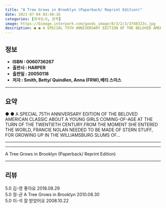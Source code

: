 ```yaml
---
title: "A Tree Grows in Brooklyn (Paperback/ Reprint Edition)"
date: 2021-07-04 03:40:16
categories: [외국도서, 문학]
image: https://bimage.interpark.com/goods_image/8/3/2/3/3748323s.jpg
description: ● ● A SPECIAL 75TH ANNIVERSARY EDITION OF THE BELOVED AMERICAN CLASSIC ABOUT A YOUNG GIRLS COMING-OF-AGE AT THE TURN OF THE TWENTIETH CENTURY.FROM THE MOMENT
---
```


## **정보**

- **ISBN : 0060736267**
- **출판사 : HARPER**
- **출판일 : 20050118**
- **저자 : Smith, Betty/ Quindlen, Anna (FRW),베티 스미스**

------



## **요약**

●  ●  A SPECIAL 75TH ANNIVERSARY EDITION OF THE BELOVED AMERICAN CLASSIC ABOUT A YOUNG GIRLS COMING-OF-AGE AT THE TURN OF THE TWENTIETH CENTURY.FROM THE MOMENT SHE ENTERED THE WORLD, FRANCIE NOLAN NEEDED TO BE MADE OF STERN STUFF, FOR GROWING UP IN THE WILLIAMSBURG SLUMS OF... 

------



------


A Tree Grows in Brooklyn (Paperback/ Reprint Edition) 

------


## **리뷰** 

5.0 김-영 좋아요 2018.08.29 <br/>5.0 정-균 A Tree Grows in Brooklyn  2010.08.30 <br/>5.0 이-석 잘 받았어요 2008.10.22 <br/>